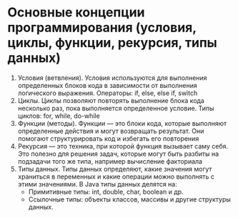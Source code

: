 # Основные концепции программирования (условия, циклы, функции, рекурсия, типы данных)

1.	Условия (ветвления). Условия используются для выполнения определенных блоков кода в зависимости от выполнения логического выражения. Операторы: if, else, else if, switch
2.	Циклы. Циклы позволяют повторять выполнение блока кода несколько раз, пока выполняется определенное условие. Типы циклов: for, while, do-while
3.	Функции (методы). Функции — это блоки кода, которые выполняют определенные действия и могут возвращать результат. Они помогают структурировать код и избегать его повторения
4.	Рекурсия — это техника, при которой функция вызывает саму себя. Это полезно для решения задач, которые могут быть разбиты на подзадачи того же типа, например вычисление факториала
5.	Типы данных. Типы данных определяют, какие значения могут храниться в переменных и какие операции можно выполнять с этими значениями. В Java типы данных делятся на:
    - Примитивные типы: int, double, char, boolean и др.
    - Ссылочные типы: объекты классов, массивы и другие структуры данных.
